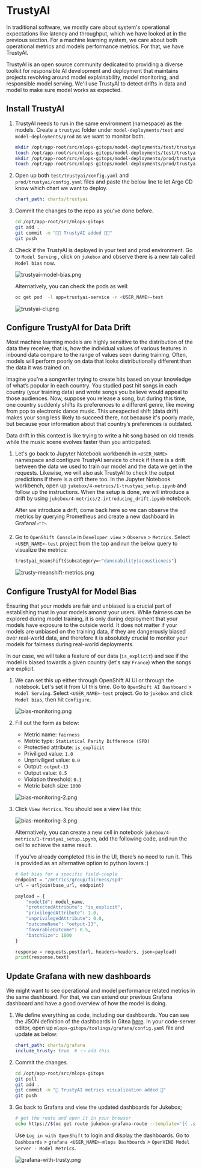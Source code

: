 # TrustyAI

In traditional software, we mostly care about system's operational expectations like latency and throughput, which we have looked at in the previous section. For a machine learning system, we care about both operational metrics and models performance metrics. For that, we have TrustyAI.

TrustyAI is an open source community dedicated to providing a diverse toolkit for responsible AI development and deployment that maintains projects revolving around model explainability, model monitoring, and responsible model serving. We'll use TrustyAI to detect drifts in data and model to make sure model works as expected.

## Install TrustyAI

1. TrustyAI needs to run in the same environment (namespace) as the models. Create a `trustyai` folder under `model-deployments/test` and `model-deployments/prod` as we want to monitor both. 

    ```bash
    mkdir /opt/app-root/src/mlops-gitops/model-deployments/test/trustyai
    touch /opt/app-root/src/mlops-gitops/model-deployments/test/trustyai/config.yaml
    mkdir /opt/app-root/src/mlops-gitops/model-deployments/prod/trustyai
    touch /opt/app-root/src/mlops-gitops/model-deployments/prod/trustyai/config.yaml
    ```

2. Open up both `test/trustyai/config.yaml` and `prod/trustyai/config.yaml` files and paste the below line to let Argo CD know which chart we want to deploy.

    ```yaml
    chart_path: charts/trustyai
    ```

3. Commit the changes to the repo as you’ve done before.

    ```bash
    cd /opt/app-root/src/mlops-gitops
    git add .
    git commit -m "🔦🏡 TrustyAI added 🔦🏡"
    git push
    ```

4. Check if the TrustyAI is deployed in your test and prod environment. Go to `Model Serving` , click on `jukebox` and observe there is a new tab called `Model bias` now.

    ![trustyai-model-bias.png](./images/trustyai-model-bias.png)

    Alternatively, you can check the pods as well:

     ```bash
    oc get pod  -l app=trustyai-service -n <USER_NAME>-test
    ```

    ![trustyai-cli.png](./images/trustyai-cli.png)


## Configure TrustyAI for Data Drift

Most machine learning models are highly sensitive to the distribution of the data they receive; that is, how the individual values of various features in inbound data compare to the range of values seen during training. Often, models will perform poorly on data that looks distributionally different than the data it was trained on. 

Imagine you're a songwriter trying to create hits based on your knowledge of what’s popular in each country. You studied past hit songs in each country (your training data) and wrote songs you believe would appeal to those audiences. Now, suppose you release a song, but during this time, one country suddenly shifts its preferences to a different genre, like moving from pop to electronic dance music. This unexpected shift (data drift) makes your song less likely to succeed there, not because it's poorly made, but because your information about that country’s preferences is outdated.

Data drift in this context is like trying to write a hit song based on old trends while the music scene evolves faster than you anticipated. 

1. Let's go back to Jupyter Notebook workbench in `<USER_NAME>` namespace and configure TrustyAI service to check if there is a drift between the data we used to train our model and the data we get in the requests. Likewise, we will also ask TrustyAI to check the output predictions if there is a drift there too. In the Jupyter Notebook workbench, open up `jukebox/4-metrics/1-trustyai_setup.ipynb` and follow up the instructions. When the setup is done, we will introduce a drift by using `jukebox/4-metrics/2-introducing_drift.ipynb` notebook. 

    After we introduce a drift, come back here so we can observe the metrics by querying Prometheus and create a new dashboard in Grafana!📈📉

2. Go to `OpenShift Console` in `Developer view` > `Observe` > `Metrics`. Select `<USER_NAME>-test` project from the top and run the below query to visualize the metrics:

    ```bash
    trustyai_meanshift{subcategory=~"danceability|acousticness"}
    ```

    ![trusty-meanshift-metrics.png](./images/trusty-meanshift-metrics.png)


## Configure TrustyAI for Model Bias

Ensuring that your models are fair and unbiased is a crucial part of establishing trust in your models amonst your users. While fairness can be explored during model training, it is only during deployment that your models have exposure to the outside world. It does not matter if your models are unbiased on the training data, if they are dangerously biased over real-world data, and therefore it is absolutely crucial to monitor your models for fairness during real-world deployments.

In our case, we will take a feature of our data (`is_explicit`) and see if the model is biased towards a given country (let's say `France`) when the songs are explicit. 

1. We can set this up either through OpenShift AI UI or through the notebook. Let's set it from UI this time. Go to `OpenShift AI Dashboard` > `Model Serving`. Select `<USER_NAME>-test` project. Go to  `jukebox` and click `Model bias`, then hit `Configure`.

    ![bias-monitoring.png](./images/bias-monitoring.png)

2. Fill out the form as below:

    - Metric name: `fairness`
    - Metric type: `Statistical Parity Difference (SPD)`
    - Protectied attribute: `is_explicit`
    - Priviliged value: `1.0`
    - Unpriviliged value: `0.0`
    - Output: `output-13`
    - Output value: `0.5`
    - Violation threshold: `0.1`
    - Metric batch size: `1000`

    ![bias-monitoring-2.png](./images/bias-monitoring-2.png)

3. Click `View Metrics`. You should see a view like this:

    ![bias-monitoring-3.png](./images/bias-monitoring-3.png)

    Alternatively, you can create a new cell in notebook `jukebox/4-metrics/1-trustyai_setup.ipynb`, add the following code, and run the cell to achieve the same result. 
    
    If you’ve already completed this in the UI, there’s no need to run it. This is provided as an alternative option to python lovers :)

    ```python
    # Get bias for a specific field-couple
    endpoint = "/metrics/group/fairness/spd"
    url = urljoin(base_url, endpoint)

    payload = {
        "modelId": model_name,
        "protectedAttribute": "is_explicit",
        "privilegedAttribute": 1.0,
        "unprivilegedAttribute": 0.0,
        "outcomeName": "output-13",
        "favorableOutcome": 0.5,
        "batchSize": 1000
    }

    response = requests.post(url, headers=headers, json=payload)
    print(response.text)
    ```

## Update Grafana with new dashboards 

We might want to see operational and model performance related metrics in the same dashboard. For that, we can extend our previous Grafana dashboard and have a good overview of how the model is doing.

1. We define everything as code, including our dashboards. You can see the JSON definition of the dashboards in Gitea [here](https://gitea-gitea.<CLUSTER_DOMAIN>/<USER_NAME>/mlops-helmcharts/src/branch/main/charts/grafana/templates/grafana-dashboard-ml.yaml). In your code-server editor, open up `mlops-gitops/toolings/grafana/config.yaml` file and update as below:

    ```yaml
    chart_path: charts/grafana
    include_trusty: true  # 👈 add this
    ```

2. Commit the changes.

    ```bash
    cd /opt/app-root/src/mlops-gitops
    git pull
    git add .
    git commit -m "🔦 TrustyAI metrics visualization added 🏡"
    git push
    ```

3. Go back to Grafana and view the updated dashboards for Jukebox;

    ```bash
    # get the route and open it in your browser
    echo https://$(oc get route jukebox-grafana-route --template='{{ .spec.host }}' -n <USER_NAME>-toolings)
    ```

    Use `Log in with OpenShift` to login and display the dashboards. Go to `Dashboards` > `grafana <USER_NAME>-mlops Dashboards` > `OpenVINO Model Server - Model Metrics`.

    ![grafana-with-trusty.png](./images/grafana-with-trusty.png)

